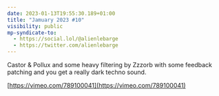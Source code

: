 ```yaml
---
date: 2023-01-13T19:55:30.189+01:00
title: "Jamuary 2023 #10"
visibility: public
mp-syndicate-to:
  - https://social.lol/@alienlebarge
  - https://twitter.com/alienlebarge
---
```

Castor & Pollux and some heavy filtering by Zzzorb with some feedback patching and you get a really dark techno sound.

[https://vimeo.com/789100041](https://vimeo.com/789100041)
